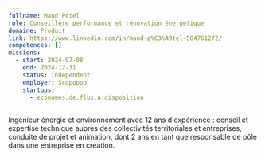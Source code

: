 ```yaml
---
fullname: Maud Pétel
role: Conseillère performance et rénovation énergétique
domaine: Produit
link: https://www.linkedin.com/in/maud-p%C3%A9tel-584761272/
competences: []
missions:
  - start: 2024-07-08
    end: 2024-12-31
    status: independent
    employer: Scopopop
    startups:
      - economes.de.flux.a.disposition
---
```

Ingénieur énergie et environnement avec 12 ans d'expérience : conseil et expertise technique auprès des collectivités territoriales et entreprises, conduite de projet et animation, dont 2 ans en tant que responsable de pôle dans une entreprise en création.